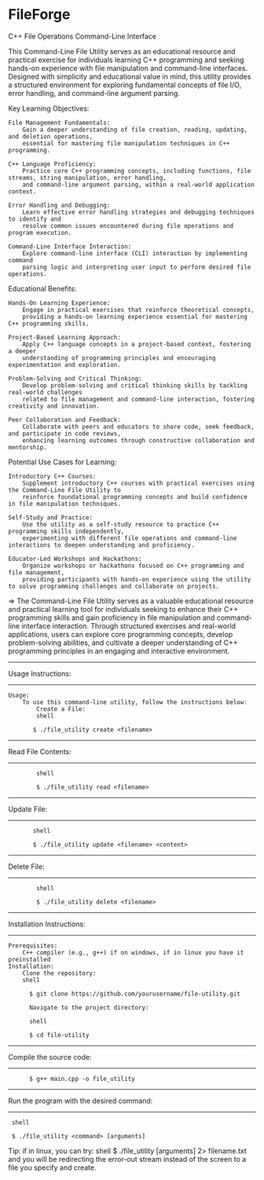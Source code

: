 # FileForge
C++ File Operations Command-Line Interface

This Command-Line File Utility serves as an educational resource and practical exercise for individuals learning C++ programming and seeking hands-on experience with file manipulation and command-line interfaces. Designed with simplicity and educational value in mind, this utility provides a structured environment for exploring fundamental concepts of file I/O, error handling, and command-line argument parsing.


Key Learning Objectives:

    File Management Fundamentals:
        Gain a deeper understanding of file creation, reading, updating, and deletion operations,
        essential for mastering file manipulation techniques in C++ programming.

    C++ Language Proficiency:
        Practice core C++ programming concepts, including functions, file streams, string manipulation, error handling,
        and command-line argument parsing, within a real-world application context.

    Error Handling and Debugging:
        Learn effective error handling strategies and debugging techniques to identify and 
        resolve common issues encountered during file operations and program execution.

    Command-Line Interface Interaction:
        Explore command-line interface (CLI) interaction by implementing command
        parsing logic and interpreting user input to perform desired file operations.

Educational Benefits:

    Hands-On Learning Experience:
        Engage in practical exercises that reinforce theoretical concepts,
        providing a hands-on learning experience essential for mastering C++ programming skills.

    Project-Based Learning Approach:
        Apply C++ language concepts in a project-based context, fostering a deeper
        understanding of programming principles and encouraging experimentation and exploration.

    Problem-Solving and Critical Thinking:
        Develop problem-solving and critical thinking skills by tackling real-world challenges
        related to file management and command-line interaction, fostering creativity and innovation.

    Peer Collaboration and Feedback:
        Collaborate with peers and educators to share code, seek feedback, and participate in code reviews,
        enhancing learning outcomes through constructive collaboration and mentorship.

Potential Use Cases for Learning:

    Introductory C++ Courses:
        Supplement introductory C++ courses with practical exercises using the Command-Line File Utility to
        reinforce foundational programming concepts and build confidence in file manipulation techniques.

    Self-Study and Practice:
        Use the utility as a self-study resource to practice C++ programming skills independently,
        experimenting with different file operations and command-line interactions to deepen understanding and proficiency.

    Educator-Led Workshops and Hackathons:
        Organize workshops or hackathons focused on C++ programming and file management, 
        providing participants with hands-on experience using the utility to solve programming challenges and collaborate on projects.

=>    The Command-Line File Utility serves as a valuable educational resource and practical learning tool for individuals seeking to enhance their C++ programming skills and gain proficiency in file manipulation and command-line interface interaction. Through structured exercises and real-world applications, users can explore core programming concepts, develop problem-solving abilities, and cultivate a deeper understanding of C++ programming principles in an engaging and interactive environment.



*******************
Usage Instructions:
*******************

    Usage:
        To use this command-line utility, follow the instructions below:
            Create a File:
            shell

           $ ./file_utility create <filename>

*******************
Read File Contents:
*******************
            shell

            $ ./file_utility read <filename>

*************
Update File:
*************
           shell
           
           $ ./file_utility update <filename> <content>

************
Delete File:
************

            shell

            $ ./file_utility delete <filename>

**************************
Installation Instructions:
**************************
    Prerequisites:
        C++ compiler (e.g., g++) if on windows, if in linux you have it preinstalled
    Installation:
        Clone the repository:
        shell

          $ git clone https://github.com/yourusername/file-utility.git

          Navigate to the project directory:

          shell

          $ cd file-utility
************************
Compile the source code:
***********************

          $ g++ main.cpp -o file_utility

*****************************************
Run the program with the desired command:
*****************************************
     shell

     $ ./file_utility <command> [arguments]

Tip: if in linux, you can try: 
     shell
     $ ./file_utility <command> [arguments] 2> filename.txt 
and you will be redirecting the error-out stream instead of the screen to a file you specify and create.
